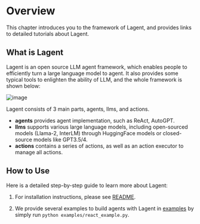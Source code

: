 # Overview

This chapter introduces you to the framework of Lagent, and provides links to detailed tutorials about Lagent.

## What is Lagent

Lagent is an open source LLM agent framework, which enables people to efficiently turn a large language model to agent. It also provides some typical tools to enlighten the ability of LLM, and the whole framework is shown below:

![image](https://github.com/InternLM/lagent/assets/24351120/e104171e-4baf-43b3-8e6d-90cff1b298b6)

Lagent consists of 3 main parts, agents, llms, and actions.

- **agents** provides agent implementation, such as ReAct, AutoGPT.
- **llms** supports various large language models, including open-sourced models (Llama-2, InterLM) through HuggingFace models or closed-source models like GPT3.5/4.
- **actions** contains a series of actions, as well as an action executor to manage all actions.

## How to Use

Here is a detailed step-by-step guide to learn more about Lagent:

1. For installation instructions, please see [README](https://github.com/InternLM/lagent/blob/main/README.md).

2. We provide several examples to build agents with Lagent in [examples](https://github.com/InternLM/lagent/tree/main/examples) by simply run `python examples/react_example.py`.
